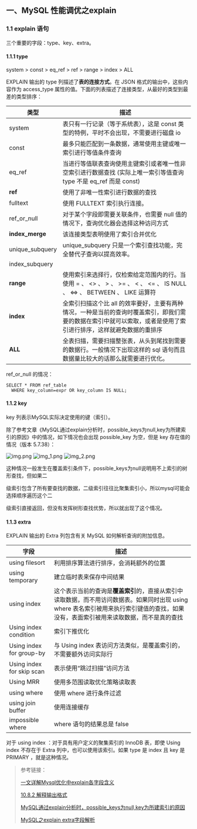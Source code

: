 ## 一、MySQL 性能调优之explain

### 1.1 explain 语句

三个重要的字段：type、key、extra。

#### 1.1.1 type

system > const > eq_ref > ref > range > index > ALL

EXPLAIN 输出的 type 列描述了**表的连接方式**。在 JSON 格式的输出中，这些内容作为 access_type
属性的值。下面的列表描述了连接类型，从最好的类型到最差的类型排序：

| 类型              | 描述                                                                                    |
|-----------------|---------------------------------------------------------------------------------------|
| system          | 表只有一行记录（等于系统表），这是 const 类型的特例，平时不会出现，不需要进行磁盘 io                                       |
| const           | 最多只能匹配到一条数据，通常使用主键或唯一索引进行等值条件查询                                                       |
| eq_ref          | 当进行等值联表查询使用主键索引或者唯一性非空索引进行数据查找 (实际上唯一索引等值查询 type 不是 eq_ref 而是 const)                  |
| **ref**         | 使用了非唯一性索引进行数据的查找                                                                      |
| fulltext        | 使用 FULLTEXT 索引执行连接。                                                                   |
| ref_or_null     | 对于某个字段即需要关联条件，也需要 null 值的情况下，查询优化器会选择这种访问方式                                           |
| **index_merge** | 该连接类型表明使用了索引合并优化                                                                      |
| unique_subquery | unique_subquery 只是一个索引查找功能，完全替代子查询以提高效率。                                              |
| index_subquery  |                                                                                       |
| **range**       | 使用索引来选择行，仅检索给定范围内的行。当使用 = 、 <> 、 > 、 >= 、 < 、 <= 、 IS NULL 、 <=> 、 BETWEEN 、 LIKE 运算符 |
| **index**       | 全索引扫描这个比 all 的效率要好，主要有两种情况，一种是当前的查询时覆盖索引，即我们需要的数据在索引中就可以索取，或者是使用了索引进行排序，这样就避免数据的重排序   |
| **ALL**         | 全表扫描，需要扫描整张表，从头到尾找到需要的数据行。一般情况下出现这样的 sql 语句而且数据量比较大的话那么就需要进行优化。                       |

ref_or_null 的情况：

```text
SELECT * FROM ref_table
  WHERE key_column=expr OR key_column IS NULL;
```

#### 1.1.2 key

key 列表示MySQL实际决定使用的键（索引）。

除了参考文章《MySQL通过explain分析时，possible_keys为null,key为所建索引的原因》中的情况，如下情况也会出现 possible_key 为空，但是
key 存在值的情况（版本 5.7.38）：

![img.png](picture/7-1）1.1.2-1.png)
![img_1.png](picture/7-1）1.1.2-2.png)
![img_2.png](picture/7-1）1.1.2-3.png)

这种情况一般发生在覆盖索引条件下，possible_keys为null说明用不上索引的树形查找，但如果二

级索引包含了所有要查找的数据，二级索引往往比聚集索引小，所以mysql可能会选择顺序遍历这个二

级索引直接返回，但没有发挥树形查找优势，所以就出现了这个情况。

#### 1.1.3 extra

EXPLAIN 输出的 Extra 列包含有关 MySQL 如何解析查询的附加信息。

| 字段                        | 描述                                                                                                   |
|---------------------------|------------------------------------------------------------------------------------------------------|
| using filesort            | 利用排序算法进行排序，会消耗额外的位置                                                                                  |
| using temporary           | 建立临时表来保存中间结果                                                                                         | 
| using index               | 这个表示当前的查询是**覆盖索引**的，直接从索引中读取数据，而不用访问数据表。如果同时出现 using where 表名索引被用来执行索引键值的查找，如果没有，表面索引被用来读取数据，而不是真的查找 | 
| Using index condition     | 索引下推优化                                                                                               | 
| Using index for group-by  | 与 Using index 表访问方法类似，是覆盖索引的，不需要额外访问实际行                                                              | 
| Using index for skip scan | 表示使用“跳过扫描”访问方法                                                                                       | 
| Using MRR                 | 使用多范围读取优化策略读取表                                                                                       | 
| using where               | 使用 where 进行条件过滤                                                                                      | 
| using join buffer         | 使用连接缓存                                                                                               | 
| impossible where          | where 语句的结果总是 false                                                                                  | 

对于 using index ：对于具有用户定义的聚集索引的 InnoDB 表，即使 Using index 不存在于 Extra 列中，也可以使用该索引。如果 type
是 index 且 key 是 PRIMARY ，就是这种情况。

> 参考链接：
>
> [一文详解Mysql优化中explain各字段含义](https://learnku.com/articles/60919 "一文详解Mysql优化中explain各字段含义")
>
> [10.8.2 解释输出格式](https://dev.mysql.com/doc/refman/8.0/en/explain-output.html "10.8.2 解释输出格式")
>
> [MySQL通过explain分析时，possible_keys为null,key为所建索引的原因](https://blog.csdn.net/eden_Liang/article/details/108026148 "MySQL通过explain分析时，possible_keys为null,key为所建索引的原因")
>
> [MySQL之explain extra字段解析](https://www.modb.pro/db/409873 "MySQL之explain extra字段解析")
